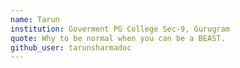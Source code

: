```yaml
---
name: Tarun
institution: Goverment PG College Sec-9, Gurugram
quote: Why to be normal when you can be a BEAST.
github_user: tarunsharmadoc
---
```

